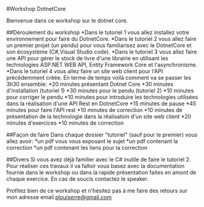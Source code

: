 #Workshop DotnetCore 

Bienvenue dans ce workshop sur le dotnet core. 

##Déroulement du workshop
*Dans le tutoriel 1 vous allez installez votre environnement pour faire du DotnetCore.
*Dans le tutoriel 2 vous allez faire un premier projet (un pendu) pour vous familiarisez avec le DotnetCore et son écosystème (C#,Visual Studio code).
*Dans le tutoriel 3 vous allez faire une API pour gérer le stock de livre d'une librairie en utilisant les technologies ASP.NET WEB API, Entity Framework Core et l'asynchronisme.
*Dans le tutoriel 4 vous allez faire un site web client pour l'API précédemment créée.
En terme de temps voilà comment va se passer les 3h30 ensemble: 
*20 minutes présentant Dotnet Core 
*30 minutes d'installation  (tutoriel 1)
*30 minutes pour le pendu  (tutoriel 2)
*10 minutes pour corriger le pendu 
*10 minutes pour introduire les technologies utilisées dans la réalisation d'une API Rest en DotnetCore 
*15 minutes de pause
*45 minutes pour faire l'API rest
*10 minutes de correction 
*10 minutes de présentation de la technologie dans la réalisatoin d'un site web client
*20 minutes d'exercices 
*10 minutes de correction


##Façon de faire
Dans chaque dossier "tutoriel" (sauf pour le premier) vous allez avoir:
*un pdf vous vous exposant le sujet
*un pdf contenant la correction 
*un pdf contenant les liens pour la correction

##Divers
Si vous avez déjà familier avec le C# inutile de faire le tutoriel 2.
Pour réaliser ces travaux il va falloir vous basez avec la documentation fournie dans le workshop ou dans la rapide présentation faites en amont de chaque exercice. En cas de soucis contactez le speaker.

Profitez bien de ce workshop et n'hésitez pas à me faire des retours sur mon adresse email plouiserre@gmail.com
